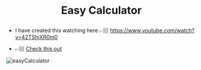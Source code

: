 # <p align="center"> Easy Calculator </p>

- I have created this watching here 👉🏽 https://www.youtube.com/watch?v=42TShjXR0m0

- 👉🏽 [Check this out](https://mairess.github.io/Calculadora-simples/)

![easyCalculator](https://user-images.githubusercontent.com/130297266/236196465-a42ef4cb-e320-46db-bc70-48577d56cc61.gif)
